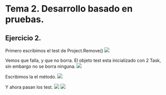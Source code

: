 # Tema 2. Desarrollo basado en pruebas.

## Ejercicio 2.
Primero escribimos el test de Project.Remove()
![](tema2-e2-test.png)

Vemos que falla, y que no borra. El objeto test esta inicializado con 2 Task, sin embargo no se borra ninguna.
![](tema2-e2-failtest.png)

Escribimos la el método.
![](tema2-e2-func.png)

Y ahora pasan los test.
![](tema2-e2-oktest.png)
![](tema2-e2-test_000.png)

